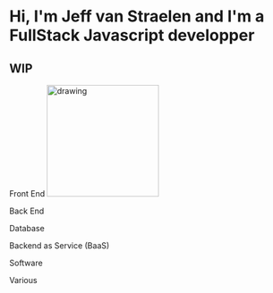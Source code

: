 # Hi, I'm Jeff van Straelen and I'm a FullStack Javascript developper 

## WIP

Front End 
<img src="https://upload.wikimedia.org/wikipedia/commons/9/99/Unofficial_JavaScript_logo_2.svg" alt="drawing" width="200"/>

Back End

Database

Backend as Service (BaaS)

Software

Various

